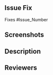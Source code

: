 ## Issue Fix
Fixes #Issue_Number

## Screenshots
<!--Please Add Screenshots or Screen Recordings which show the changes that you made.-->

## Description
<!--Please Add Summary of the changes that you have made.-->

## Reviewers
<!--Ping specific reviewers-->